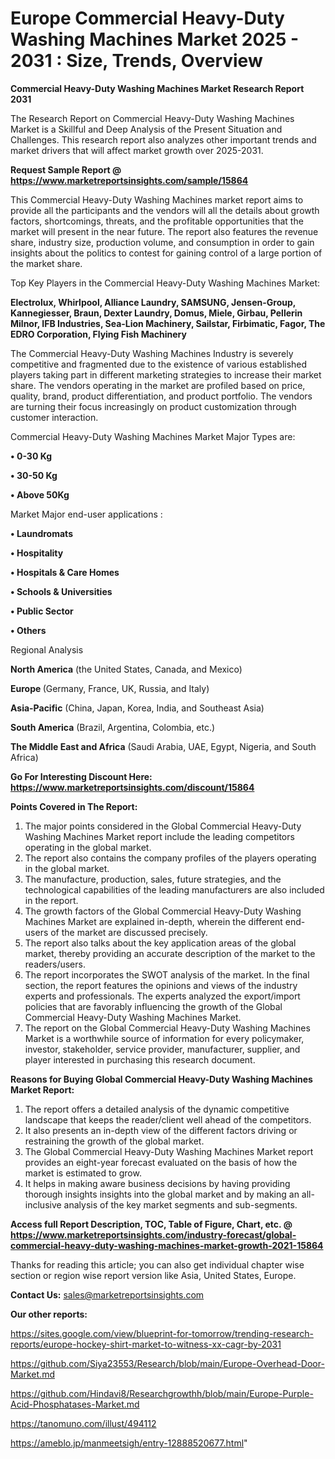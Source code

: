  # Europe Commercial Heavy-Duty Washing Machines Market 2025 - 2031 : Size, Trends, Overview

<strong>Commercial Heavy-Duty Washing Machines Market Research Report 2031</strong>

The Research Report on Commercial Heavy-Duty Washing Machines Market is a Skillful and Deep Analysis of the Present Situation and Challenges. This research report also analyzes other important trends and market drivers that will affect market growth over 2025-2031.

<strong>Request Sample Report @ <a href=https://www.marketreportsinsights.com/sample/15864>https://www.marketreportsinsights.com/sample/15864</a></strong>

This Commercial Heavy-Duty Washing Machines market report aims to provide all the participants and the vendors will all the details about growth factors, shortcomings, threats, and the profitable opportunities that the market will present in the near future. The report also features the revenue share, industry size, production volume, and consumption in order to gain insights about the politics to contest for gaining control of a large portion of the market share.

Top Key Players in the Commercial Heavy-Duty Washing Machines Market:

<strong>Electrolux, Whirlpool, Alliance Laundry, SAMSUNG, Jensen-Group, Kannegiesser, Braun, Dexter Laundry, Domus, Miele, Girbau, Pellerin Milnor, IFB Industries, Sea-Lion Machinery, Sailstar, Firbimatic, Fagor, The EDRO Corporation, Flying Fish Machinery</strong>

The Commercial Heavy-Duty Washing Machines Industry is severely competitive and fragmented due to the existence of various established players taking part in different marketing strategies to increase their market share. The vendors operating in the market are profiled based on price, quality, brand, product differentiation, and product portfolio. The vendors are turning their focus increasingly on product customization through customer interaction.

Commercial Heavy-Duty Washing Machines Market Major Types are:

<strong>• 0-30 Kg

• 30-50 Kg

• Above 50Kg</strong>

Market Major end-user applications :

<strong>• Laundromats

• Hospitality

• Hospitals & Care Homes

• Schools & Universities

• Public Sector

• Others</strong>

Regional Analysis

</u><strong><b>North America</b></strong> (the United States, Canada, and Mexico)

<strong><b>Europe </b></strong>(Germany, France, UK, Russia, and Italy)

<strong><b>Asia-Pacific</b></strong> (China, Japan, Korea, India, and Southeast Asia)

<strong><b>South America</b></strong> (Brazil, Argentina, Colombia, etc.)

<strong><b>The Middle East and Africa</b></strong> (Saudi Arabia, UAE, Egypt, Nigeria, and South Africa)

<strong>Go For Interesting Discount Here: <a href=https://www.marketreportsinsights.com/discount/15864>https://www.marketreportsinsights.com/discount/15864</a></strong>

<strong>Points Covered in The Report:</strong>
<ol>
  <li>The major points considered in the Global Commercial Heavy-Duty Washing Machines Market report include the leading competitors operating in the global market.</li>
  <li>The report also contains the company profiles of the players operating in the global market.</li>
  <li>The manufacture, production, sales, future strategies, and the technological capabilities of the leading manufacturers are also included in the report.</li>
  <li>The growth factors of the Global Commercial Heavy-Duty Washing Machines Market are explained in-depth, wherein the different end-users of the market are discussed precisely.</li>
  <li>The report also talks about the key application areas of the global market, thereby providing an accurate description of the market to the readers/users.</li>
  <li>The report incorporates the SWOT analysis of the market. In the final section, the report features the opinions and views of the industry experts and professionals. The experts analyzed the export/import policies that are favorably influencing the growth of the Global Commercial Heavy-Duty Washing Machines Market.</li>
  <li>The report on the Global Commercial Heavy-Duty Washing Machines Market is a worthwhile source of information for every policymaker, investor, stakeholder, service provider, manufacturer, supplier, and player interested in purchasing this research document.</li>
</ol>
<strong>Reasons for Buying Global Commercial Heavy-Duty Washing Machines Market Report:</strong>

<ol>
  <li>The report offers a detailed analysis of the dynamic competitive landscape that keeps the reader/client well ahead of the competitors.</li>
  <li>It also presents an in-depth view of the different factors driving or restraining the growth of the global market.</li>
  <li>The Global Commercial Heavy-Duty Washing Machines Market report provides an eight-year forecast evaluated on the basis of how the market is estimated to grow.</li>
  <li>It helps in making aware business decisions by having providing thorough insights insights into the global market and by making an all-inclusive analysis of the key market segments and sub-segments.</li>
</ol>
<strong>Access full Report Description, TOC, Table of Figure, Chart, etc. @ <a href=https://www.marketreportsinsights.com/industry-forecast/global-commercial-heavy-duty-washing-machines-market-growth-2021-15864>https://www.marketreportsinsights.com/industry-forecast/global-commercial-heavy-duty-washing-machines-market-growth-2021-15864</a></strong>


Thanks for reading this article; you can also get individual chapter wise section or region wise report version like Asia, United States, Europe.

<strong>Contact Us:</strong>
sales@marketreportsinsights.com

<strong>Our other reports:</strong>

<a href=https://sites.google.com/view/blueprint-for-tomorrow/trending-research-reports/europe-hockey-shirt-market-to-witness-xx-cagr-by-2031>https://sites.google.com/view/blueprint-for-tomorrow/trending-research-reports/europe-hockey-shirt-market-to-witness-xx-cagr-by-2031</a>

<a href=https://github.com/Siya23553/Research/blob/main/Europe-Overhead-Door-Market.md>https://github.com/Siya23553/Research/blob/main/Europe-Overhead-Door-Market.md</a>

<a href=https://github.com/Hindavi8/Researchgrowthh/blob/main/Europe-Purple-Acid-Phosphatases-Market.md>https://github.com/Hindavi8/Researchgrowthh/blob/main/Europe-Purple-Acid-Phosphatases-Market.md</a>

<a href=https://tanomuno.com/illust/494112>https://tanomuno.com/illust/494112</a>

<a href=https://ameblo.jp/manmeetsigh/entry-12888520677.html>https://ameblo.jp/manmeetsigh/entry-12888520677.html</a>"
